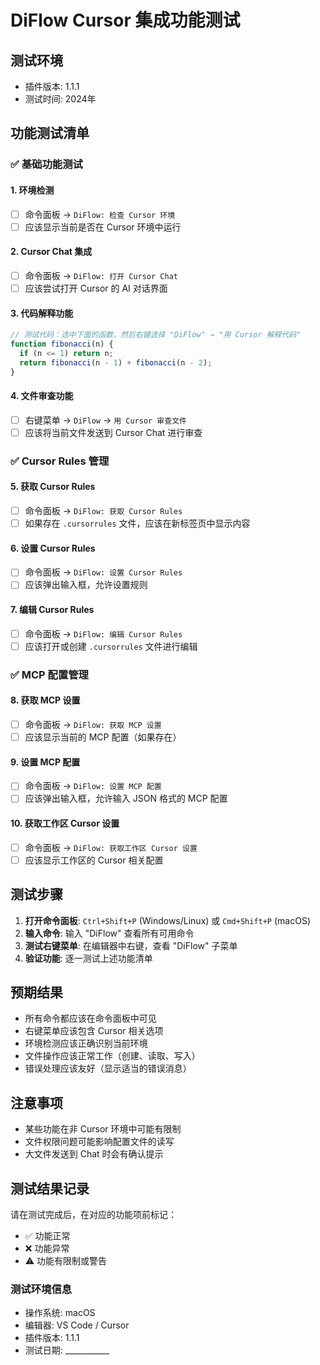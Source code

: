 # DiFlow Cursor 集成功能测试

## 测试环境
- 插件版本: 1.1.1
- 测试时间: 2024年

## 功能测试清单

### ✅ 基础功能测试

#### 1. 环境检测
- [ ] 命令面板 → `DiFlow: 检查 Cursor 环境`
- [ ] 应该显示当前是否在 Cursor 环境中运行

#### 2. Cursor Chat 集成
- [ ] 命令面板 → `DiFlow: 打开 Cursor Chat`
- [ ] 应该尝试打开 Cursor 的 AI 对话界面

#### 3. 代码解释功能
```javascript
// 测试代码：选中下面的函数，然后右键选择 "DiFlow" → "用 Cursor 解释代码"
function fibonacci(n) {
  if (n <= 1) return n;
  return fibonacci(n - 1) + fibonacci(n - 2);
}
```

#### 4. 文件审查功能
- [ ] 右键菜单 → `DiFlow` → `用 Cursor 审查文件`
- [ ] 应该将当前文件发送到 Cursor Chat 进行审查

### ✅ Cursor Rules 管理

#### 5. 获取 Cursor Rules
- [ ] 命令面板 → `DiFlow: 获取 Cursor Rules`
- [ ] 如果存在 `.cursorrules` 文件，应该在新标签页中显示内容

#### 6. 设置 Cursor Rules
- [ ] 命令面板 → `DiFlow: 设置 Cursor Rules`
- [ ] 应该弹出输入框，允许设置规则

#### 7. 编辑 Cursor Rules
- [ ] 命令面板 → `DiFlow: 编辑 Cursor Rules`
- [ ] 应该打开或创建 `.cursorrules` 文件进行编辑

### ✅ MCP 配置管理

#### 8. 获取 MCP 设置
- [ ] 命令面板 → `DiFlow: 获取 MCP 设置`
- [ ] 应该显示当前的 MCP 配置（如果存在）

#### 9. 设置 MCP 配置
- [ ] 命令面板 → `DiFlow: 设置 MCP 配置`
- [ ] 应该弹出输入框，允许输入 JSON 格式的 MCP 配置

#### 10. 获取工作区 Cursor 设置
- [ ] 命令面板 → `DiFlow: 获取工作区 Cursor 设置`
- [ ] 应该显示工作区的 Cursor 相关配置

## 测试步骤

1. **打开命令面板**: `Ctrl+Shift+P` (Windows/Linux) 或 `Cmd+Shift+P` (macOS)
2. **输入命令**: 输入 "DiFlow" 查看所有可用命令
3. **测试右键菜单**: 在编辑器中右键，查看 "DiFlow" 子菜单
4. **验证功能**: 逐一测试上述功能清单

## 预期结果

- 所有命令都应该在命令面板中可见
- 右键菜单应该包含 Cursor 相关选项
- 环境检测应该正确识别当前环境
- 文件操作应该正常工作（创建、读取、写入）
- 错误处理应该友好（显示适当的错误消息）

## 注意事项

- 某些功能在非 Cursor 环境中可能有限制
- 文件权限问题可能影响配置文件的读写
- 大文件发送到 Chat 时会有确认提示

## 测试结果记录

请在测试完成后，在对应的功能项前标记：
- ✅ 功能正常
- ❌ 功能异常
- ⚠️ 功能有限制或警告

### 测试环境信息
- 操作系统: macOS
- 编辑器: VS Code / Cursor
- 插件版本: 1.1.1
- 测试日期: ___________ 